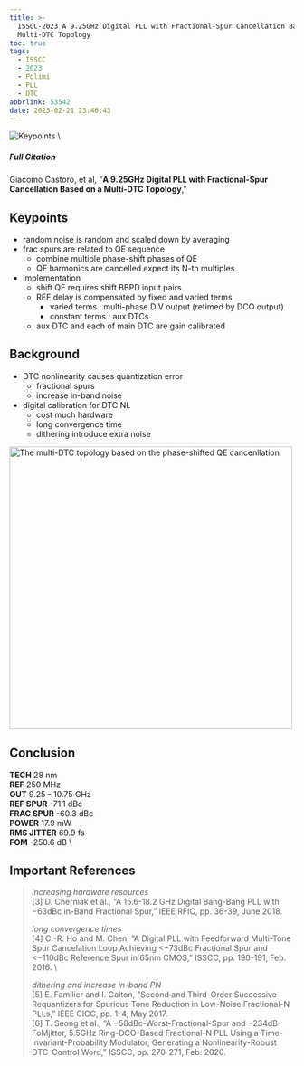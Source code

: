```yaml
---
title: >-
  ISSCC-2023 A 9.25GHz Digital PLL with Fractional-Spur Cancellation Based on a
  Multi-DTC Topology
toc: true
tags:
  - ISSCC
  - 2023
  - Polimi
  - PLL
  - DTC
abbrlink: 53542
date: 2023-02-21 23:46:43
---
```


![Keypoints](https://api2.mubu.com/v3/document_image/f543c611-b42e-43ce-a23c-c0f961808b55-216525.jpg) \

##### Full Citation

Giacomo Castoro, et al, "**A 9.25GHz Digital PLL with Fractional-Spur Cancellation Based on a Multi-DTC Topology**,"

## Keypoints

- random noise is random and scaled down by averaging
- frac spurs are related to QE sequence
  - combine multiple phase-shift phases of QE
  - QE harmonics are cancelled expect its N-th multiples
- implementation
  - shift QE requires shift BBPD input pairs
  - REF delay is compensated by fixed and varied terms
    - varied terms : multi-phase DIV output
      (retimed by DCO output)
    - constant terms : aux DTCs
  - aux DTC and each of main DTC are gain calibrated

## Background

- DTC nonlinearity causes quantization error
  - fractional spurs
  - increase in-band noise
- digital calibration for DTC NL
  - cost much hardware
  - long convergence time
  - dithering introduce extra noise


<img src="https://api2.mubu.com/v3/document_image/7b0c3d5a-bacd-46ff-87b6-9978205e008e-216525.jpg" width = "500" alt="The multi-DTC topology based on the phase-shifted QE cancenllation" align=center />

## Conclusion

**TECH**  28 nm \
**REF**  250 MHz \
**OUT**  9.25 - 10.75 GHz \
**REF SPUR**  -71.1 dBc \
**FRAC SPUR**  -60.3 dBc \
**POWER**  17.9 mW \
**RMS JITTER**  69.9 fs \
**FOM**  -250.6 dB \

## Important References

> *increasing hardware resources* \
> [3] D. Cherniak et al., “A 15.6-18.2 GHz Digital Bang-Bang PLL with −63dBc in-Band Fractional Spur,” IEEE RFIC, pp. 36-39, June 2018.
>
> *long convergence times* \
> [4] C.-R. Ho and M. Chen, ”A Digital PLL with Feedforward Multi-Tone Spur Cancelation Loop Achieving <−73dBc Fractional Spur and <−110dBc Reference Spur in 65nm CMOS,” ISSCC, pp. 190-191, Feb. 2016. \
> 
> *dithering and increase in-band PN* \
> [5] E. Familier and I. Galton, “Second and Third-Order Successive Requantizers for Spurious Tone Reduction in Low-Noise Fractional-N PLLs,” IEEE CICC, pp. 1-4, May 2017. \
> [6] T. Seong et al., “A −58dBc-Worst-Fractional-Spur and −234dB-FoMjitter, 5.5GHz Ring-DCO-Based Fractional-N  PLL Using a Time-Invariant-Probability Modulator, Generating a Nonlinearity-Robust DTC-Control Word,” ISSCC, pp. 270-271, Feb. 2020.

